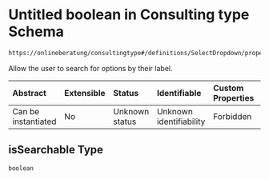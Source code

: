 # Untitled boolean in Consulting type Schema

```txt
https://onlineberatung/consultingtype#/definitions/SelectDropdown/properties/item/properties/isSearchable
```

Allow the user to search for options by their label.

| Abstract            | Extensible | Status         | Identifiable            | Custom Properties | Additional Properties | Access Restrictions | Defined In                                                           |
| :------------------ | :--------- | :------------- | :---------------------- | :---------------- | :-------------------- | :------------------ | :------------------------------------------------------------------- |
| Can be instantiated | No         | Unknown status | Unknown identifiability | Forbidden         | Allowed               | none                | [consulting-type.json*](consulting-type.json "open original schema") |

## isSearchable Type

`boolean`
